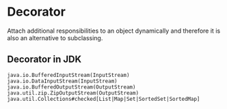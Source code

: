 # Decorator

Attach additional responsibilities to an object dynamically and therefore it is also an alternative to subclassing.

## Decorator in JDK

    java.io.BufferedInputStream(InputStream)
    java.io.DataInputStream(InputStream)
    java.io.BufferedOutputStream(OutputStream)
    java.util.zip.ZipOutputStream(OutputStream)
    java.util.Collections#checked[List|Map|Set|SortedSet|SortedMap]

